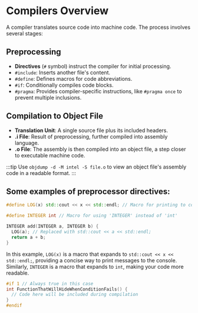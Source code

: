 # Compilers Overview

A compiler translates source code into machine code. The process involves several stages:

## Preprocessing

- **Directives** (`#` symbol) instruct the compiler for initial processing.
- `#include`: Inserts another file's content.
- `#define`: Defines macros for code abbreviations.
- `#if`: Conditionally compiles code blocks.
- `#pragma`: Provides compiler-specific instructions, like `#pragma once` to prevent multiple inclusions.

## Compilation to Object File

- **Translation Unit**: A single source file plus its included headers.
- **.i File**: Result of preprocessing, further compiled into assembly language.
- **.o File**: The assembly is then compiled into an object file, a step closer to executable machine code.

:::tip
Use `objdump -d -M intel -S file.o` to view an object file's assembly code in a readable format.
:::



## Some examples of preprocessor directives:

```cpp
#define LOG(x) std::cout << x << std::endl; // Macro for printing to console

#define INTEGER int // Macro for using 'INTEGER' instead of 'int'

INTEGER add(INTEGER a, INTEGER b) {
  LOG(a); // Replaced with std::cout << a << std::endl;
  return a + b;
}
```

In this example, `LOG(x)` is a macro that expands to `std::cout << x << std::endl;`, providing a concise way to print messages to the console. Similarly, `INTEGER` is a macro that expands to `int`, making your code more readable.


```cpp
#if 1 // Always true in this case
int FunctionThatWillHideWhenConditionFails() {
  // Code here will be included during compilation
}
#endif
```

